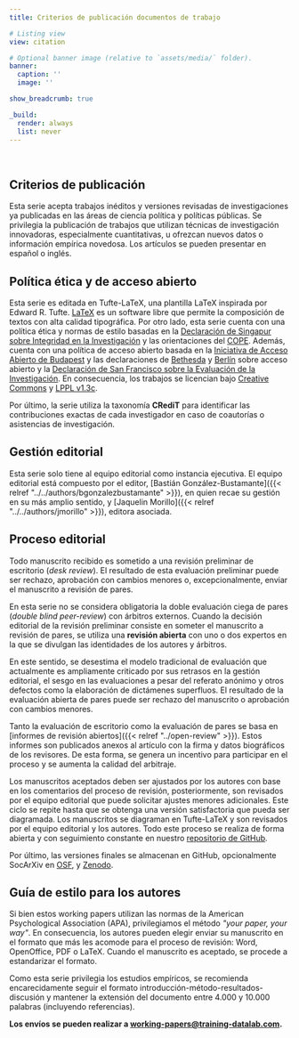 ```yaml
---
title: Criterios de publicación documentos de trabajo

# Listing view
view: citation

# Optional banner image (relative to `assets/media/` folder).
banner:
  caption: ''
  image: ''

show_breadcrumb: true

_build:
  render: always
  list: never
---
```


<br>

<h2>Criterios de publicación</h2>

Esta serie acepta trabajos inéditos y versiones revisadas de investigaciones ya publicadas en las áreas de ciencia política y políticas públicas. Se privilegia la publicación de trabajos que utilizan técnicas de investigación innovadoras, especialmente cuantitativas, u ofrezcan nuevos datos o información empírica novedosa. Los artículos se pueden presentar en español o inglés.

<h2>Política ética y de acceso abierto</h2>

Esta serie es editada en Tufte-LaTeX, una plantilla LaTeX inspirada por Edward R. Tufte. [LaTeX](https://www.latex-project.org/) es un software libre que permite la composición de textos con alta calidad tipográfica. Por otro lado, esta serie cuenta con una política ética y normas de estilo basadas en la [Declaración de Singapur sobre Integridad en la Investigación](https://github.com/training-datalab/tufte-working-papers/blob/master/guidelines/SS_Spanish.pdf) y las orientaciones del [COPE](https://publicationethics.org/). Además, cuenta con una política de acceso abierto basada en la [Iniciativa de Acceso Abierto de Budapest](https://www.budapestopenaccessinitiative.org/boai-10-translations/spanish) y las declaraciones de [Bethesda](https://ictlogy.net/articles/bethesda_es.html) y [Berlín](https://github.com/training-datalab/tufte-working-papers/blob/master/guidelines/declaracion_berlin.pdf) sobre acceso abierto y la [Declaración de San Francisco sobre la Evaluación de la Investigación](https://sfdora.org/read/read-the-declaration-espanol/). En consecuencia, los trabajos se licencian bajo [Creative Commons](https://github.com/training-datalab/tufte-working-papers/blob/master/LICENSE-CC.md) y [LPPL v1.3c](https://github.com/training-datalab/tufte-working-papers/blob/master/LICENSE-LPPL.md).

Por último, la serie utiliza la taxonomía **CRediT** para identificar las contribuciones exactas de cada investigador en caso de coautorías o asistencias de investigación.

<h2>Gestión editorial</h2>

Esta serie solo tiene al equipo editorial como instancia ejecutiva. El equipo editorial está compuesto por el editor, [Bastián González-Bustamante]({{< relref "../../authors/bgonzalezbustamante" >}}), en quien recae su gestión en su más amplio sentido, y [Jaquelin Morillo]({{< relref "../../authors/jmorillo" >}}), editora asociada.

<h2>Proceso editorial</h2>

Todo manuscrito recibido es sometido a una revisión preliminar de escritorio (*desk review*). El resultado de esta evaluación preliminar puede ser rechazo, aprobación con cambios menores o, excepcionalmente, enviar el manuscrito a revisión de pares.

En esta serie no se considera obligatoria la doble evaluación ciega de pares (*double blind peer-review*) con árbitros externos. Cuando la decisión editorial de la revisión preliminar consiste en someter el manuscrito a revisión de pares, se utiliza una **revisión abierta** con uno o dos expertos en la que se divulgan las identidades de los autores y árbitros.

En este sentido, se desestima el modelo tradicional de evaluación que actualmente es ampliamente criticado por sus retrasos en la gestión editorial, el sesgo en las evaluaciones a pesar del referato anónimo y otros defectos como la elaboración de dictámenes superfluos. El resultado de la evaluación abierta de pares puede ser rechazo del manuscrito o aprobación con cambios menores.

Tanto la evaluación de escritorio como la evaluación de pares se basa en [informes de revisión abiertos]({{< relref "../open-review" >}}). Estos informes son publicados anexos al artículo con la firma y datos biográficos de los revisores. De esta forma, se genera un incentivo para participar en el proceso y se aumenta la calidad del arbitraje.

Los manuscritos aceptados deben ser ajustados por los autores con base en los comentarios del proceso de revisión, posteriormente, son revisados por el equipo editorial que puede solicitar ajustes menores adicionales. Este ciclo se repite hasta que se obtenga una versión satisfactoria que pueda ser diagramada. Los manuscritos se diagraman en Tufte-LaTeX y son revisados por el equipo editorial y los autores. Todo este proceso se realiza de forma abierta y con seguimiento constante en nuestro [repositorio de GitHub](https://github.com/training-datalab/tufte-working-papers).

Por último, las versiones finales se almacenan en GitHub, opcionalmente SocArXiv en [OSF](http://osf.io/), y [Zenodo](https://zenodo.org/).

<h2>Guía de estilo para los autores</h2>

Si bien estos working papers utilizan las normas de la American Psychological Association (APA), privilegiamos el método *"your paper, your way"*. En consecuencia, los autores pueden elegir enviar su manuscrito en el formato que más les acomode para el proceso de revisión: Word, OpenOffice, PDF o LaTeX. Cuando el manuscrito es aceptado, se procede a estandarizar el formato.

Como esta serie privilegia los estudios empíricos, se recomienda encarecidamente seguir el formato introducción-método-resultados-discusión y mantener la extensión del documento entre 4.000 y 10.000 palabras (incluyendo referencias).

**Los envíos se pueden realizar a working-papers@training-datalab.com.**